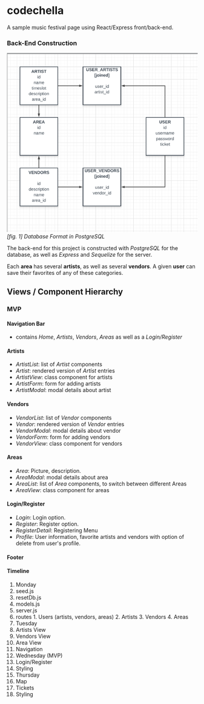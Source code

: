 # codechella
A sample music festival page using React/Express front/back-end.

### Back-End Construction
![Alt text](assets/ERD.png)
_[fig. 1] Database Format in PostgreSQL_

The back-end for this project is constructed with _PostgreSQL_ for the database, as well as _Express_ and _Sequelize_ for the server.

Each __area__ has several __artists__, as well as several __vendors__. A given __user__ can save their favorites of any of these categories.

## Views / Component Hierarchy

### MVP

#### Navigation Bar
- contains _Home_, _Artists_, _Vendors_, _Areas_ as well as a _Login/Register_

#### Artists
- _ArtistList_: list of _Artist_ components
- _Artist_: rendered version of _Artist_ entries
- _ArtistView_: class component for artists
- _ArtistForm_: form for adding artists
- _ArtistModal_: modal details about artist

#### Vendors
- _VendorList_: list of _Vendor_ components
- _Vendor_: rendered version of _Vendor_ entries
- _VendorModal_: modal details about vendor
- _VendorForm_: form for adding vendors
- _VendorView_: class component for vendors

#### Areas
- _Area_: Picture, description.
- _AreaModal_: modal details about area
- _AreaList_: list of _Area_ components, to switch between different Areas
- _AreaView_: class component for areas

#### Login/Register
- _Login_: Login option.
- _Register_: Register option.
- _RegisterDetail_: Registering Menu
- _Profile_: User information, favorite artists and vendors with option of delete from user's profile.

#### Footer

#### Timeline
1. Monday
  1. seed.js
  2. resetDb.js
  3. models.js
  4. server.js
  5. routes
    1. Users (artists, vendors, areas)
    2. Artists
    3. Vendors
    4. Areas
2. Tuesday
  1. Artists View
  2. Vendors View
  3. Area View
  4. Navigation
3. Wednesday (MVP)
  1. Login/Register
  2. Styling
4. Thursday
  1. Map
  2. Tickets
  3. Styling
